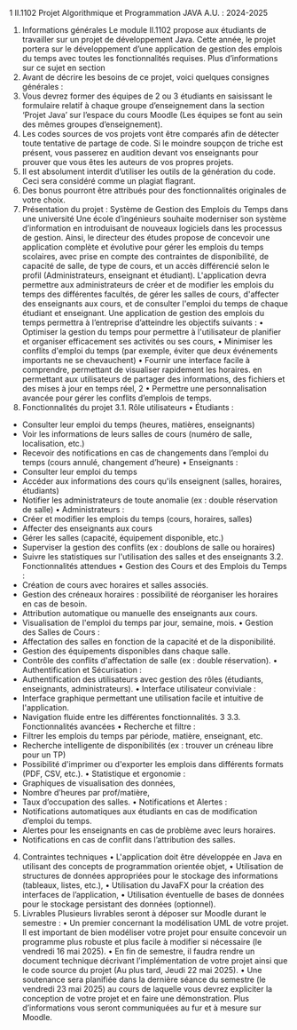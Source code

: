 1
II.1102 Projet Algorithmique et
Programmation JAVA
A.U. : 2024-2025
1. Informations générales
Le module II.1102 propose aux étudiants de travailler sur un projet de développement Java.
Cette année, le projet portera sur le développement d’une application de gestion des emplois
du temps avec toutes les fonctionnalités requises. Plus d’informations sur ce sujet en section
2. Avant de décrire les besoins de ce projet, voici quelques consignes générales :
1. Vous devrez former des équipes de 2 ou 3 étudiants en saisissant le formulaire relatif
à chaque groupe d’enseignement dans la section ‘Projet Java’ sur l’espace du cours
Moodle (Les équipes se font au sein des mêmes groupes d’enseignement).
2. Les codes sources de vos projets vont être comparés afin de détecter toute tentative
de partage de code. Si le moindre soupçon de triche est présent, vous passerez en
audition devant vos enseignants pour prouver que vous êtes les auteurs de vos
propres projets.
3. Il est absolument interdit d’utiliser les outils de la génération du code. Ceci sera
considéré comme un plagiat flagrant.
4. Des bonus pourront être attribués pour des fonctionnalités originales de votre choix.
2. Présentation du projet : Système de Gestion des Emplois du
Temps dans une université
Une école d’ingénieurs souhaite moderniser son système d’information en introduisant de
nouveaux logiciels dans les processus de gestion. Ainsi, le directeur des études propose de
concevoir une application complète et évolutive pour gérer les emplois du temps scolaires, avec
prise en compte des contraintes de disponibilité, de capacité de salle, de type de cours, et un
accès différencié selon le profil (Administrateurs, enseignant et étudiant).
L'application devra permettre aux administrateurs de créer et de modifier les emplois du temps
des différentes facultés, de gérer les salles de cours, d'affecter des enseignants aux cours, et de
consulter l'emploi du temps de chaque étudiant et enseignant.
Une application de gestion des emplois du temps permettra à l’entreprise d’atteindre les
objectifs suivants :
• Optimiser la gestion du temps pour permettre à l'utilisateur de planifier et organiser
efficacement ses activités ou ses cours,
• Minimiser les conflits d'emploi du temps (par exemple, éviter que deux événements
importants ne se chevauchent)
• Fournir une interface facile à comprendre, permettant de visualiser rapidement les
horaires. en permettant aux utilisateurs de partager des informations, des fichiers et des
mises à jour en temps réel,
2
• Permettre une personnalisation avancée pour gérer les conflits d’emplois de temps.
3. Fonctionnalités du projet
3.1. Rôle utilisateurs
• Étudiants :
- Consulter leur emploi du temps (heures, matières, enseignants)
- Voir les informations de leurs salles de cours (numéro de salle, localisation,
etc.)
- Recevoir des notifications en cas de changements dans l’emploi du temps
(cours annulé, changement d’heure)
• Enseignants :
- Consulter leur emploi du temps
- Accéder aux informations des cours qu'ils enseignent (salles, horaires,
étudiants)
- Notifier les administrateurs de toute anomalie (ex : double réservation de
salle)
• Administrateurs :
- Créer et modifier les emplois du temps (cours, horaires, salles)
- Affecter des enseignants aux cours
- Gérer les salles (capacité, équipement disponible, etc.)
- Superviser la gestion des conflits (ex : doublons de salle ou horaires)
- Suivre les statistiques sur l'utilisation des salles et des enseignants
3.2. Fonctionnalités attendues
• Gestion des Cours et des Emplois du Temps :
- Création de cours avec horaires et salles associés.
- Gestion des créneaux horaires : possibilité de réorganiser les horaires en cas de
besoin.
- Attribution automatique ou manuelle des enseignants aux cours.
- Visualisation de l'emploi du temps par jour, semaine, mois.
• Gestion des Salles de Cours :
- Affectation des salles en fonction de la capacité et de la disponibilité.
- Gestion des équipements disponibles dans chaque salle.
- Contrôle des conflits d'affectation de salle (ex : double réservation).
• Authentification et Sécurisation :
- Authentification des utilisateurs avec gestion des rôles (étudiants, enseignants,
administrateurs).
• Interface utilisateur conviviale :
- Interface graphique permettant une utilisation facile et intuitive de l'application.
- Navigation fluide entre les différentes fonctionnalités.
3
3.3. Fonctionnalités avancées
• Recherche et filtre :
- Filtrer les emplois du temps par période, matière, enseignant, etc.
- Recherche intelligente de disponibilités (ex : trouver un créneau libre pour un TP)
- Possibilité d'imprimer ou d'exporter les emplois dans différents formats
(PDF, CSV, etc.).
• Statistique et ergonomie :
- Graphiques de visualisation des données,
- Nombre d’heures par prof/matière,
- Taux d’occupation des salles.
• Notifications et Alertes :
- Notifications automatiques aux étudiants en cas de modification d’emploi du
temps.
- Alertes pour les enseignants en cas de problème avec leurs horaires.
- Notifications en cas de conflit dans l’attribution des salles.
4. Contraintes techniques
• L'application doit être développée en Java en utilisant des concepts de programmation
orientée objet,
• Utilisation de structures de données appropriées pour le stockage des informations
(tableaux, listes, etc.),
• Utilisation du JavaFX pour la création des interfaces de l’application,
• Utilisation éventuelle de bases de données pour le stockage persistant des données
(optionnel).
5. Livrables
Plusieurs livrables seront à déposer sur Moodle durant le semestre :
• Un premier concernant la modélisation UML de votre projet. Il est important de bien
modéliser votre projet pour ensuite concevoir un programme plus robuste et plus
facile à modifier si nécessaire (le vendredi 16 mai 2025).
• En fin de semestre, il faudra rendre un document technique décrivant
l’implémentation de votre projet ainsi que le code source du projet (Au plus tard,
Jeudi 22 mai 2025).
• Une soutenance sera planifiée dans la dernière séance du semestre (le vendredi 23
mai 2025) au cours de laquelle vous devrez expliciter la conception de votre projet et
en faire une démonstration.
Plus d’informations vous seront communiquées au fur et à mesure sur Moodle. 
